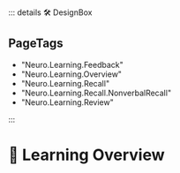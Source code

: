 ::: details 🛠 <dev>DesignBox</dev> 

<h2>PageTags</h2>

- "Neuro.Learning.Feedback"
- "Neuro.Learning.Overview"
- "Neuro.Learning.Recall"
- "Neuro.Learning.Recall.NonverbalRecall"
- "Neuro.Learning.Review"

:::

# 💜 <neuro>Learning Overview</neuro>
